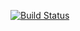 [![Build Status](https://travis-ci.org/ZqJasonYu/gittest.svg?branch=master)](https://travis-ci.org/ZqJasonYu/gittest)
